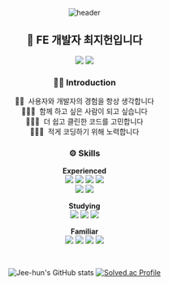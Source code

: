 <div align="center">

![header](https://capsule-render.vercel.app/api?type=waving&color=timeGradient&section=header&text=👋🏻%20안녕하세요!&fontSize=40&fontAlignY=48&height=150&animation=fadeIn)
<h2>🌱 FE 개발자 최지헌입니다</h2>

<a href="https://jee-hun.notion.site" target="_blank"><img src="https://img.shields.io/badge/About_Me-ffffff?style=for-the-badge&logo=Notion&logoColor=000000"/></a>
<a href="https://www.linkedin.com/in/developer-jeehun" target="_blank"><img src="https://img.shields.io/badge/About_Me-0A66C2?style=for-the-badge&logo=LinkedIn&logoColor=ffffff"/></a>

<h3>🙌🏻 Introduction</h3>

👦🏻&nbsp; 사용자와 개발자의 경험을 항상 생각합니다<br>
🙆🏻‍♂️&nbsp; 함께 하고 싶은 사람이 되고 싶습니다<br>
👨🏻‍💻&nbsp; 더 쉽고 클린한 코드를 고민합니다<br>
🙅🏻‍♂️&nbsp; 적게 코딩하기 위해 노력합니다

<h3>⚙️ Skills</h3>

**Experienced**<br>
<img src="https://img.shields.io/badge/React-23272f?style=for-the-badge&logo=React&logoColor=61DAFB"/>
<img src="https://img.shields.io/badge/Javascript-F7DF1E?style=for-the-badge&logo=Javascript&logoColor=000000"/>
<img src="https://img.shields.io/badge/HTML-E34F26?style=for-the-badge&logo=HTML5&logoColor=ffffff"/>
<img src="https://img.shields.io/badge/CSS-1572B6?style=for-the-badge&logo=CSS3&logoColor=ffffff"/><br>
<img src="https://img.shields.io/badge/Figma-A259FF?style=for-the-badge&logo=Figma&logoColor=ffffff"/>
<img src="https://img.shields.io/badge/Notion-ffffff?style=for-the-badge&logo=Notion&logoColor=000000"/>

**Studying**<br>
<img src="https://img.shields.io/badge/Typescript-3178C6?style=for-the-badge&logo=Typescript&logoColor=ffffff"/>
<img src="https://img.shields.io/badge/React Query-FF4154?style=for-the-badge&logo=React Query&logoColor=ffffff"/>
<img src="https://img.shields.io/badge/Tailwind CSS-0F172A?style=for-the-badge&logo=Tailwind CSS&logoColor=06B6D4"/>

**Familiar**<br>
<img src="https://img.shields.io/badge/Redux-764ABC?style=for-the-badge&logo=Redux&logoColor=ffffff"/>
<img src="https://img.shields.io/badge/Recoil-3578E5?style=for-the-badge&logo=Recoil&logoColor=ffffff"/>
<img src="https://img.shields.io/badge/Node.js-333333?style=for-the-badge&logo=Node.js&logoColor=66CC33"/>
<img src="https://img.shields.io/badge/MUI-007FFF?style=for-the-badge&logo=MUI&logoColor=ffffff"/>
<!-- <img src="https://img.shields.io/badge/styled-DB7093?style=for-the-badge&logo=styled-components&logoColor=ffffff"/> -->
<!-- <img src="https://img.shields.io/badge/Sass-CC6699?style=for-the-badge&logo=Sass&logoColor=ffffff"/> -->

<br>

![Jee-hun's GitHub stats](https://github-readme-stats.vercel.app/api?username=imYourChoi&hide_title=true&hide_rank=true&show_icons=true&theme=graywhite&border_radius=10&hide_border=true&count_private=true&number_format=long&line_height=26)
[![Solved.ac Profile](http://mazassumnida.wtf/api/v2/generate_badge?boj=david4008)](https://solved.ac/david4008)<br/>

</div>
